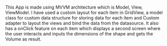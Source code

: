 This App is made using MVVM architecture which is Model, View, ViewModel. 
I have used a custom layout for each item in GridView,
a model class for custom data structure for storing data for each item 
and Custom adapter to layout the views and bind the data from the datasource. 
It also has a onClick feature on each item which displays a second screen where
the user interacts and inputs the dimensions of the shape and gets the Volume as result.

